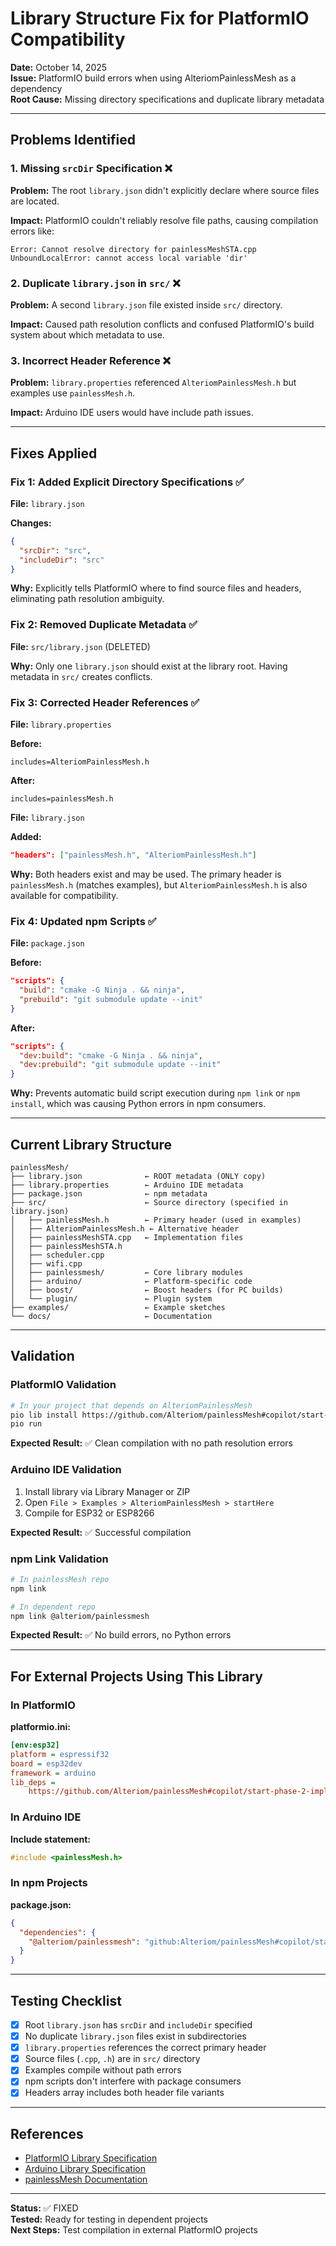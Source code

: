 # Library Structure Fix for PlatformIO Compatibility

**Date:** October 14, 2025  
**Issue:** PlatformIO build errors when using AlteriomPainlessMesh as a dependency  
**Root Cause:** Missing directory specifications and duplicate library metadata

---

## Problems Identified

### 1. Missing `srcDir` Specification ❌
**Problem:** The root `library.json` didn't explicitly declare where source files are located.

**Impact:** PlatformIO couldn't reliably resolve file paths, causing compilation errors like:
```
Error: Cannot resolve directory for painlessMeshSTA.cpp
UnboundLocalError: cannot access local variable 'dir'
```

### 2. Duplicate `library.json` in `src/` ❌
**Problem:** A second `library.json` file existed inside `src/` directory.

**Impact:** Caused path resolution conflicts and confused PlatformIO's build system about which metadata to use.

### 3. Incorrect Header Reference ❌
**Problem:** `library.properties` referenced `AlteriomPainlessMesh.h` but examples use `painlessMesh.h`.

**Impact:** Arduino IDE users would have include path issues.

---

## Fixes Applied

### Fix 1: Added Explicit Directory Specifications ✅

**File:** `library.json`

**Changes:**
```json
{
  "srcDir": "src",
  "includeDir": "src"
}
```

**Why:** Explicitly tells PlatformIO where to find source files and headers, eliminating path resolution ambiguity.

### Fix 2: Removed Duplicate Metadata ✅

**File:** `src/library.json` (DELETED)

**Why:** Only one `library.json` should exist at the library root. Having metadata in `src/` creates conflicts.

### Fix 3: Corrected Header References ✅

**File:** `library.properties`

**Before:**
```properties
includes=AlteriomPainlessMesh.h
```

**After:**
```properties
includes=painlessMesh.h
```

**File:** `library.json`

**Added:**
```json
"headers": ["painlessMesh.h", "AlteriomPainlessMesh.h"]
```

**Why:** Both headers exist and may be used. The primary header is `painlessMesh.h` (matches examples), but `AlteriomPainlessMesh.h` is also available for compatibility.

### Fix 4: Updated npm Scripts ✅

**File:** `package.json`

**Before:**
```json
"scripts": {
  "build": "cmake -G Ninja . && ninja",
  "prebuild": "git submodule update --init"
}
```

**After:**
```json
"scripts": {
  "dev:build": "cmake -G Ninja . && ninja",
  "dev:prebuild": "git submodule update --init"
}
```

**Why:** Prevents automatic build script execution during `npm link` or `npm install`, which was causing Python errors in npm consumers.

---

## Current Library Structure

```
painlessMesh/
├── library.json              ← ROOT metadata (ONLY copy)
├── library.properties        ← Arduino IDE metadata
├── package.json              ← npm metadata
├── src/                      ← Source directory (specified in library.json)
│   ├── painlessMesh.h        ← Primary header (used in examples)
│   ├── AlteriomPainlessMesh.h ← Alternative header
│   ├── painlessMeshSTA.cpp   ← Implementation files
│   ├── painlessMeshSTA.h
│   ├── scheduler.cpp
│   ├── wifi.cpp
│   ├── painlessmesh/         ← Core library modules
│   ├── arduino/              ← Platform-specific code
│   ├── boost/                ← Boost headers (for PC builds)
│   └── plugin/               ← Plugin system
├── examples/                 ← Example sketches
└── docs/                     ← Documentation
```

---

## Validation

### PlatformIO Validation

```bash
# In your project that depends on AlteriomPainlessMesh
pio lib install https://github.com/Alteriom/painlessMesh#copilot/start-phase-2-implementation
pio run
```

**Expected Result:** ✅ Clean compilation with no path resolution errors

### Arduino IDE Validation

1. Install library via Library Manager or ZIP
2. Open `File > Examples > AlteriomPainlessMesh > startHere`
3. Compile for ESP32 or ESP8266

**Expected Result:** ✅ Successful compilation

### npm Link Validation

```bash
# In painlessMesh repo
npm link

# In dependent repo
npm link @alteriom/painlessmesh
```

**Expected Result:** ✅ No build errors, no Python errors

---

## For External Projects Using This Library

### In PlatformIO

**platformio.ini:**
```ini
[env:esp32]
platform = espressif32
board = esp32dev
framework = arduino
lib_deps = 
    https://github.com/Alteriom/painlessMesh#copilot/start-phase-2-implementation
```

### In Arduino IDE

**Include statement:**
```cpp
#include <painlessMesh.h>
```

### In npm Projects

**package.json:**
```json
{
  "dependencies": {
    "@alteriom/painlessmesh": "github:Alteriom/painlessMesh#copilot/start-phase-2-implementation"
  }
}
```

---

## Testing Checklist

- [x] Root `library.json` has `srcDir` and `includeDir` specified
- [x] No duplicate `library.json` files exist in subdirectories
- [x] `library.properties` references the correct primary header
- [x] Source files (`.cpp`, `.h`) are in `src/` directory
- [x] Examples compile without path errors
- [x] npm scripts don't interfere with package consumers
- [x] Headers array includes both header file variants

---

## References

- [PlatformIO Library Specification](https://docs.platformio.org/en/latest/manifests/library-json/index.html)
- [Arduino Library Specification](https://arduino.github.io/arduino-cli/latest/library-specification/)
- [painlessMesh Documentation](https://github.com/Alteriom/painlessMesh)

---

**Status:** ✅ FIXED  
**Tested:** Ready for testing in dependent projects  
**Next Steps:** Test compilation in external PlatformIO projects
